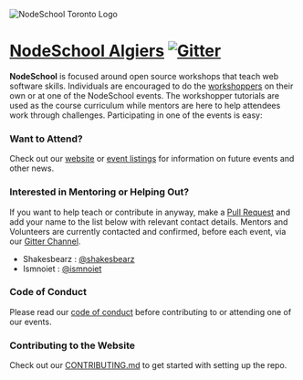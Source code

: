<!-- ![NodeSchool algiers Logo](./i/nodeschool-algiers-logo.svg) -->
![NodeSchool Toronto Logo](http://nodeschool.io/algiers/i/logo.svg)

# [NodeSchool Algiers](http://nodeschool.io/algiers) [![Gitter](https://img.shields.io/gitter/room/nwjs/nw.js.svg)](https://gitter.im/nodeschool/algiers)

**NodeSchool** is focused around open source workshops that teach web software skills. Individuals are encouraged to do the [workshoppers](http://nodeschool.io/#workshoppers) on their own or at one of the NodeSchool events. The workshopper tutorials are used as the course curriculum while mentors are here to help attendees work through challenges. Participating in one of the events is easy:

### Want to Attend?

Check out our [website](http://nodeschool.io/algiers/) or [event listings](https://ti.to/nodeschool-algiers) for information on future events and other news.

### Interested in Mentoring or Helping Out?

If you want to help teach or contribute in anyway, make a [Pull Request](https://github.com/nodeschool/algiers/pulls) and add your name to the list below with relevant contact details. Mentors and Volunteers are currently contacted and confirmed, before each event, via our [Gitter Channel](https://gitter.im/nodeschool/algiers).

- Shakesbearz : [@shakesbearz](https://github.com/shakesbeardz)
- Ismnoiet : [@ismnoiet](https://github.com/ismnoiet)


### Code of Conduct

Please read our [code of conduct](http://confcodeofconduct.com/) before contributing to or attending one of our events.

### Contributing to the Website

Check out our [CONTRIBUTING.md](CONTRIBUTING.md) to get started with setting up the repo.


